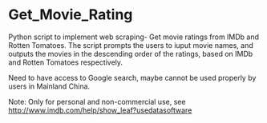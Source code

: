 # Get_Movie_Rating
Python script to implement web scraping- Get movie ratings from IMDb and Rotten Tomatoes.
The script prompts the users to iuput movie names, and outputs the movies in the descending order of the ratings, based on IMDb and Rotten Tomatoes respectively.

Need to have access to Google search, maybe cannot be used properly by users in Mainland China.

Note: Only for personal and non-commercial use, see http://www.imdb.com/help/show_leaf?usedatasoftware


